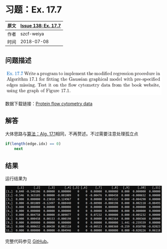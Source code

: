 # 习题：Ex. 17.7

| 原文   | [Issue 138: Ex. 17.7](https://github.com/szcf-weiya/ESL-CN/issues/138) |
| ---- | ---------------------------------------- |
| 作者   | szcf-weiya                               |
| 时间   | 2018-07-08                             |

## 问题描述

![](ex-17-7.png)

数据下载链接：[Protein flow cytometry data](https://web.stanford.edu/~hastie/ElemStatLearn/)

## 解答

大体思路与[算法：Alg. 17.1](alg-17-1/index.html)相同，不再赘述。不过需要注意处理孤立点

```r
if(length(edge.idx) == 0)
    next
```

## 结果

运行结果为

![](res-ex-17-7.png)

完整代码参见 [GitHub](https://github.com/szcf-weiya/ESL-CN/tree/master/docs/notes/Graph/ex-17-7.R)。